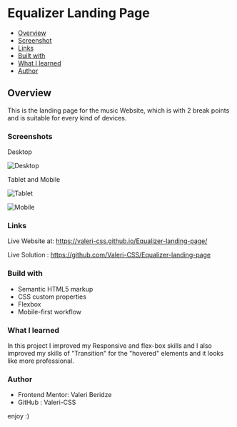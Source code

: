 # Equalizer Landing Page

- [Overview](#overview)
- [Screenshot](#screenshot)
- [Links](#links)
- [Built with](#built-with)
- [What I learned](#what-i-learned)
- [Author](#author)


## Overview
This is the landing page for the music Website, which is with 2 break points and is suitable for every kind of devices.

### Screenshots

Desktop

![Desktop](https://github.com/user-attachments/assets/c8e86e9c-d352-452a-b5b6-092a7f757d29)






Tablet and Mobile

![Tablet](https://github.com/user-attachments/assets/fa8bdc9a-9303-44f1-a3d8-0c9acab25a81)

![Mobile](https://github.com/user-attachments/assets/a02aece6-4ff1-4ae7-a496-0702cbb01001)


### Links

Live Website at: https://valeri-css.github.io/Equalizer-landing-page/

Live Solution : https://github.com/Valeri-CSS/Equalizer-landing-page


### Build with

- Semantic HTML5 markup
- CSS custom properties
- Flexbox
- Mobile-first workflow

### What I learned

In this project I improved my Responsive and flex-box skills and I also improved my skills of "Transition" for the "hovered" elements and it looks like more professional.

### Author

- Frontend Mentor: Valeri Beridze 
- GitHub : Valeri-CSS

enjoy :)
